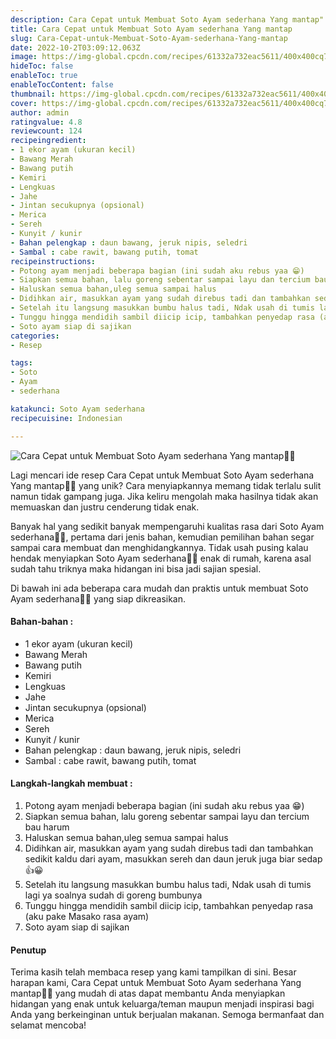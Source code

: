 ```yaml
---
description: Cara Cepat untuk Membuat Soto Ayam sederhana Yang mantap"
title: Cara Cepat untuk Membuat Soto Ayam sederhana Yang mantap
slug: Cara-Cepat-untuk-Membuat-Soto-Ayam-sederhana-Yang-mantap
date: 2022-10-2T03:09:12.063Z
image: https://img-global.cpcdn.com/recipes/61332a732eac5611/400x400cq70/photo.jpg
hideToc: false
enableToc: true
enableTocContent: false
thumbnail: https://img-global.cpcdn.com/recipes/61332a732eac5611/400x400cq70/photo.jpg
cover: https://img-global.cpcdn.com/recipes/61332a732eac5611/400x400cq70/photo.jpg
author: admin
ratingvalue: 4.8
reviewcount: 124
recipeingredient:
- 1 ekor ayam (ukuran kecil)
- Bawang Merah
- Bawang putih
- Kemiri
- Lengkuas
- Jahe
- Jintan secukupnya (opsional)
- Merica
- Sereh
- Kunyit / kunir
- Bahan pelengkap : daun bawang, jeruk nipis, seledri
- Sambal : cabe rawit, bawang putih, tomat
recipeinstructions:
- Potong ayam menjadi beberapa bagian (ini sudah aku rebus yaa 😁)
- Siapkan semua bahan, lalu goreng sebentar sampai layu dan tercium bau harum
- Haluskan semua bahan,uleg semua sampai halus
- Didihkan air, masukkan ayam yang sudah direbus tadi dan tambahkan sedikit kaldu dari ayam, masukkan sereh dan daun jeruk juga biar sedap👍😀
- Setelah itu langsung masukkan bumbu halus tadi, Ndak usah di tumis lagi ya soalnya sudah di goreng bumbunya
- Tunggu hingga mendidih sambil diicip icip, tambahkan penyedap rasa (aku pake Masako rasa ayam)
- Soto ayam siap di sajikan
categories:
- Resep

tags:
- Soto
- Ayam
- sederhana

katakunci: Soto Ayam sederhana
recipecuisine: Indonesian

---
```


![Cara Cepat untuk Membuat Soto Ayam sederhana Yang mantap👩‍🍳](https://img-global.cpcdn.com/recipes/61332a732eac5611/400x400cq70/photo.jpg)

Lagi mencari ide resep Cara Cepat untuk Membuat Soto Ayam sederhana Yang mantap👩‍🍳 yang unik? Cara menyiapkannya memang tidak terlalu sulit namun tidak gampang juga. Jika keliru mengolah maka hasilnya tidak akan memuaskan dan justru cenderung tidak enak.

Banyak hal yang sedikit banyak mempengaruhi kualitas rasa dari Soto Ayam sederhana👩‍🍳, pertama dari jenis bahan, kemudian pemilihan bahan segar sampai cara membuat dan menghidangkannya. Tidak usah pusing kalau hendak menyiapkan Soto Ayam sederhana👩‍🍳 enak di rumah, karena asal sudah tahu triknya maka hidangan ini bisa jadi sajian spesial.

Di bawah ini ada beberapa cara mudah dan praktis untuk membuat Soto Ayam sederhana👩‍🍳 yang siap dikreasikan.

<!--inarticleads1-->

#### Bahan-bahan :

- 1 ekor ayam (ukuran kecil)
- Bawang Merah
- Bawang putih
- Kemiri
- Lengkuas
- Jahe
- Jintan secukupnya (opsional)
- Merica
- Sereh
- Kunyit / kunir
- Bahan pelengkap : daun bawang, jeruk nipis, seledri
- Sambal : cabe rawit, bawang putih, tomat

<!--inarticleads2-->

#### Langkah-langkah membuat :

1. Potong ayam menjadi beberapa bagian (ini sudah aku rebus yaa 😁)
1. Siapkan semua bahan, lalu goreng sebentar sampai layu dan tercium bau harum
1. Haluskan semua bahan,uleg semua sampai halus
1. Didihkan air, masukkan ayam yang sudah direbus tadi dan tambahkan sedikit kaldu dari ayam, masukkan sereh dan daun jeruk juga biar sedap👍😀
1. Setelah itu langsung masukkan bumbu halus tadi, Ndak usah di tumis lagi ya soalnya sudah di goreng bumbunya
1. Tunggu hingga mendidih sambil diicip icip, tambahkan penyedap rasa (aku pake Masako rasa ayam)
1. Soto ayam siap di sajikan

#### Penutup

Terima kasih telah membaca resep yang kami tampilkan di sini. Besar harapan kami, Cara Cepat untuk Membuat Soto Ayam sederhana Yang mantap👩‍🍳 yang mudah di atas dapat membantu Anda menyiapkan hidangan yang enak untuk keluarga/teman maupun menjadi inspirasi bagi Anda yang berkeinginan untuk berjualan makanan. Semoga bermanfaat dan selamat mencoba!